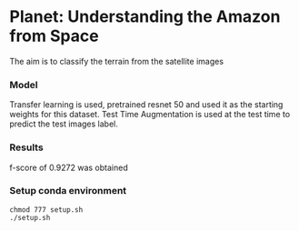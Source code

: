 # Planet: Understanding the Amazon from Space

The aim is to classify the terrain from the satellite images

### Model
Transfer learning is used, pretrained resnet 50 and used it as the starting weights for this dataset.
Test Time Augmentation is used at the test time to predict the test images label.

### Results
f-score of 0.9272 was obtained
 
### Setup conda environment
```
chmod 777 setup.sh
./setup.sh
```
